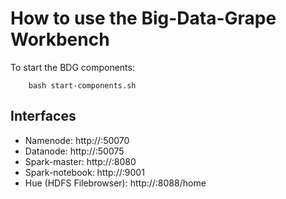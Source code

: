 
# How to use the Big-Data-Grape Workbench

To start the BDG components:
```
    bash start-components.sh
```

## Interfaces

* Namenode: http://:50070
* Datanode: http://:50075
* Spark-master: http://:8080
* Spark-notebook: http://:9001
* Hue (HDFS Filebrowser): http://:8088/home
